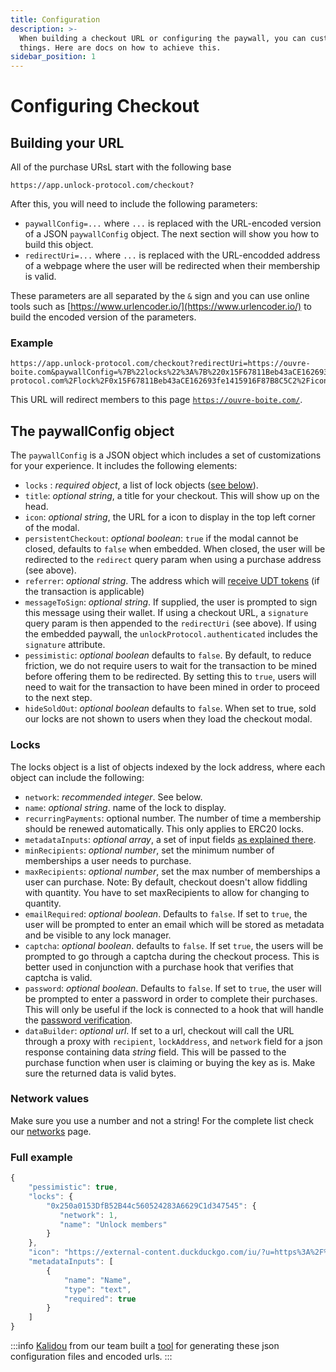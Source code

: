 ```yaml
---
title: Configuration
description: >-
  When building a checkout URL or configuring the paywall, you can customize
  things. Here are docs on how to achieve this.
sidebar_position: 1
---
```


# Configuring Checkout

## Building your URL

All of the purchase URsL start with the following base

```
https://app.unlock-protocol.com/checkout?
```

After this, you will need to include the following parameters:

- `paywallConfig=...` where `...` is replaced with the URL-encoded version of a JSON `paywallConfig` object. The next section will show you how to build this object.
- `redirectUri=...` where `...` is replaced with the URL-encodded address of a webpage where the user will be redirected when their membership is valid.

These parameters are all separated by the `&` sign and you can use online tools such as [https://www.urlencoder.io/](https://www.urlencoder.io/) to build the encoded version of the parameters.

### Example

```text
https://app.unlock-protocol.com/checkout?redirectUri=https://ouvre-boite.com&paywallConfig=%7B%22locks%22%3A%7B%220x15F67811Beb43aCE162693fe1415916F87B8C5C2%22%3A%7B%22network%22%3A137%7D%7D%2C%22persistentCheckout%22%3Atrue%2C%22icon%22%3A%22https%3A%2F%2Frinkeby.locksmith.unlock-protocol.com%2Flock%2F0x15F67811Beb43aCE162693fe1415916F87B8C5C2%2Ficon%22%7D
```

This URL will redirect members to this page [`https://ouvre-boite.com/`](https://ouvre-boite.com/).

## The paywallConfig object

The `paywallConfig` is a JSON object which includes a set of customizations for your experience. It includes the following elements:

- `locks` : _required object_, a list of lock objects ([see below](#locks)).
- `title`: _optional string_, a title for your checkout. This will show up on the head.
- `icon`: _optional string_, the URL for a icon to display in the top left corner of the modal.
- `persistentCheckout`: _optional boolean_: `true` if the modal cannot be closed, defaults to `false` when embedded. When closed, the user will be redirected to the `redirect` query param when using a purchase address (see above).
- `referrer`: _optional string_. The address which will [receive UDT tokens](../../governance/the-unlock-token/) (if the transaction is applicable)
- `messageToSign`: _optional string_. If supplied, the user is prompted to sign this message using their wallet. If using a checkout URL, a `signature` query param is then appended to the `redirectUri` (see above). If using the embedded paywall, the `unlockProtocol.authenticated` includes the `signature` attribute.
- `pessimistic`: _optional boolean_ defaults to `false`. By default, to reduce friction, we do not require users to wait for the transaction to be mined before offering them to be redirected. By setting this to `true`, users will need to wait for the transaction to have been mined in order to proceed to the next step.
- `hideSoldOut`: _optional boolean_ defaults to `false`. When set to true, sold our locks are not shown to users when they load the checkout modal.

### Locks

The locks object is a list of objects indexed by the lock address, where each object can include the following:

- `network`: _recommended integer_. See below.
- `name`: _optional string_. name of the lock to display.
- `recurringPayments`: optional number. The number of time a membership should be renewed automatically. This only applies to ERC20 locks.
- `metadataInputs`: _optional array_, a set of input fields [as explained there](./collecting-metadata.md).
- `minRecipients`: _optional number_, set the minimum number of memberships a user needs to purchase.
- `maxRecipients`: _optional number_, set the max number of memberships a user can purchase. Note: By default, checkout doesn't allow fiddling with quantity. You have to set maxRecipients to allow for changing to quantity.
- `emailRequired`: _optional boolean_. Defaults to `false`. If set to `true`, the user will be prompted to enter an email which will be stored as metadata and be visible to any lock manager.
- `captcha`: _optional boolean_. defaults to `false`. If set `true`, the users will be prompted to go through a captcha during the checkout process. This is better used in conjunction with a purchase hook that verifies that captcha is valid.
- `password`: _optional boolean_. Defaults to `false`. If set to `true`, the user will be prompted to enter a password in order to complete their purchases. This will only be useful if the lock is connected to a hook that will handle the [password verification](../../tutorials/smart-contracts/hooks/using-on-key-purchase-hook-to-password-protect.md).
- `dataBuilder`: _optional url_. If set to a url, checkout will call the URL through a proxy with `recipient`, `lockAddress`, and `network` field for a json response containing data _string_ field. This will be passed to the purchase function when user is claiming or buying the key as is. Make sure the returned data is valid bytes.

### Network values

Make sure you use a number and not a string! For the complete list check our
[networks](../../core-protocol/unlock/networks) page.

### Full example

```javascript
{
    "pessimistic": true,
    "locks": {
        "0x250a0153DfB52B44c560524283A6629C1d347545": {
           "network": 1,
           "name": "Unlock members"
        }
    },
    "icon": "https://external-content.duckduckgo.com/iu/?u=https%3A%2F%2Ftse1.mm.bing.net%2Fth%3Fid%3DOIP.10UUFNA8oLdFdDpzt-Em_QHaHa%26pid%3DApi&f=1",
    "metadataInputs": [
        {
            "name": "Name",
            "type": "text",
            "required": true
        }
    ]
}
```

:::info
[Kalidou](https://twitter.com/kld_diagne) from our team built a [tool](https://app.unlock-protocol.com/locks/checkout-url) for generating these json configuration files and encoded urls.
:::
